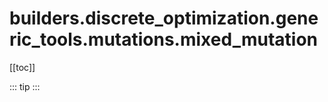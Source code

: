 # builders.discrete_optimization.generic_tools.mutations.mixed_mutation

[[toc]]

::: tip
<skdecide-summary></skdecide-summary>
:::

